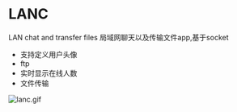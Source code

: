 # LANC
LAN chat and transfer files
局域网聊天以及传输文件app,基于socket
* 支持定义用户头像
* ftp
* 实时显示在线人数
* 文件传输

![lanc.gif](http://oiactn7a0.bkt.clouddn.com/lanc.gif)

